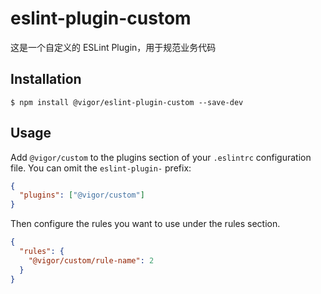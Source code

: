 # eslint-plugin-custom

这是一个自定义的 ESLint Plugin，用于规范业务代码

## Installation

```
$ npm install @vigor/eslint-plugin-custom --save-dev
```

## Usage

Add `@vigor/custom` to the plugins section of your `.eslintrc` configuration file. You can omit the `eslint-plugin-` prefix:

```json
{
  "plugins": ["@vigor/custom"]
}
```

Then configure the rules you want to use under the rules section.

```json
{
  "rules": {
    "@vigor/custom/rule-name": 2
  }
}
```

